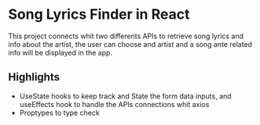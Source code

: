 # Song Lyrics Finder in React

This project connects whit two differents APIs to retrieve song lyrics and info about the artist, the user can choose and artist and a song ante related info will be displayed in the app.

## Highlights

- UseState hooks to keep track and State the form data inputs, and useEffects hook to handle the APIs connections whit axios
- Proptypes to type check
